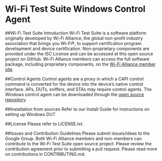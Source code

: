 # **Wi-Fi Test Suite Windows Control Agent**

##Wi-Fi Test Suite Introduction
Wi-Fi Test Suite is a software platform originally developed by Wi-Fi Alliance, the global non-profit industry association that brings you Wi-Fi&reg;, to support certification program development and device certification. Non-proprietary components are provided under the ISC License and can be accessed at this open source project on GitHub. Wi-Fi Alliance members can access the full software package, including proprietary components, on the [Wi-Fi Alliance member site](https://groups.wi-fi.org).

##Control Agents
Control agents are a proxy in which a CAPI control command is converted for the device into the device’s native control interface. APs, DUTs, sniffers, and STAs may require control agents. The Windows control agent can be downloaded through the [open source repository](https://github.com/Wi-FiAlliance/Wi-FiTestSuite-Win-DUT).

##Installation from sources
Refer to our Install Guide for instructions on setting up Windows DUT

##License
Please refer to LICENSE.txt.

##Issues and Contribution Guidelines
Please submit issues/ideas to the Google Group.
Both Wi-Fi Alliance members and non-members can contribute to the Wi-Fi Test Suite open source project. Please review the contribution agreement prior to submitting a pull request.
Please read more on contributions in CONTRIBUTING.md.
